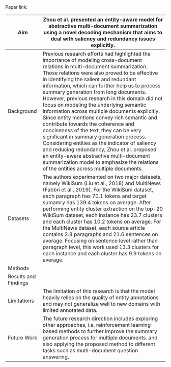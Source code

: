## 

Paper link: 

| Aim | Zhou et al. presented an entity-aware model for abstractive multi-document summarization using a novel decoding mechanism that aims to deal with saliency and redundancy issues explicitly. | 
| ------- | --- | 
| Background | Previous research efforts had highlighted the importance of modeling cross-document relations in multi-document summarization. Those relations were also proved to be effective in identifying the salient and redundant information, which can further help us to process summary generation from long documents. However, previous research in this domain did not focus on modeling the underlying semantic information across multiple documents explicitly. Since entity mentions convey rich semantic and contribute towards the coherence and conciseness of the text, they can be very significant in summary generation process. Considering entities as the indicator of saliency and reducing redundancy, Zhou et al. proposed an entity-aware abstractive multi-document summarization model to emphasize the relations of the entities across multiple documents. | 
| Datasets | The authors experimented on two major datasets, namely WikiSum (Liu et al., 2018) and MultiNews (Fabbri et al., 2019). For the WikiSum dataset, each paragraph has 70.1 tokens and target sumamry has 139.4 tokens on average. After performing entity cluster extraction on the top-20 WikiSum dataset, each instance has 23.7 clusters and each cluster has 10.2 tokens on average. For the MultiNews dataset, each source article contains 2.8 paragraphs and 21.6 sentences on average. Focusing on sentence level rather than paragraph level, this work used 13.3 clusters for each instance and each cluster has 9.9 tokens on average. | 
| Methods |  |  
| Results and Findings|  | 
| Limitations | The limitation of this research is that the model heavily relies on the quality of entity annotations and may not generalize well to new domains with limited annotated data. |  
| Future Work | The future research direction includes exploring other approaches, i.e, reinforcement learning based methods to further improve the summary generation process for multiple documents. and also applying the proposed method to different tasks such as multi-document question answering.


